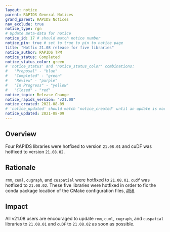 ```yaml
---
layout: notice
parent: RAPIDS General Notices
grand_parent: RAPIDS Notices
nav_exclude: true
notice_type: rgn
# Update meta-data for notice
notice_id: 17 # should match notice number
notice_pin: true # set to true to pin to notice page
title: "Hotfix 21.08 release for five libraries"
notice_author: RAPIDS TPM
notice_status: Completed
notice_status_color: green
# 'notice_status' and 'notice_status_color' combinations:
#   "Proposal" - "blue"
#   "Completed" - "green"
#   "Review" - "purple"
#   "In Progress" - "yellow"
#   "Closed" - "red"
notice_topic: Release Change
notice_rapids_version: "v21.08"
notice_created: 2021-08-09
# 'notice_updated' should match 'notice_created' until an update is made
notice_updated: 2021-08-09
---
```


## Overview

Four RAPIDS libraries were hotfixed to version `21.08.01` and cuDF was hotfixed to version `21.08.02`.

## Rationale

`rmm`, `cuml`, `cugraph`, and `cuspatial` were hotfixed to `21.08.01`. `cudf` was hotfixed to `21.08.02`. These five libraries were hotfixed in order to fix the conda package location of the CMake configuration files, [#56](https://github.com/rapidsai/rapids-cmake/issues/56).

## Impact

All v21.08 users are encouraged to update `rmm`, `cuml`, `cugraph`, and `cuspatial` libraries to `21.08.01` and `cuDF` to `21.08.02` as soon as possible.
